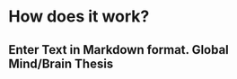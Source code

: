 # How does it work?

Enter Text in Markdown format.
Global Mind/Brain Thesis
------------------------

